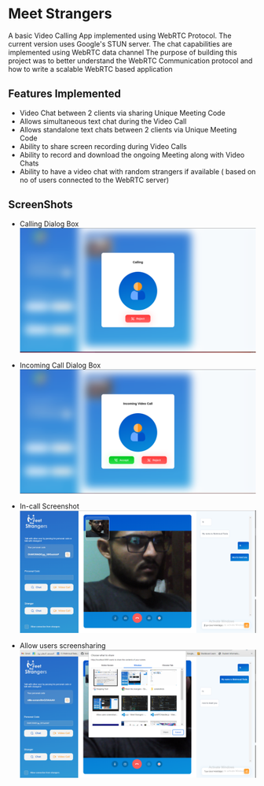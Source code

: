 # Meet Strangers
A basic Video Calling App implemented using WebRTC Protocol. The current version uses Google's STUN server.
The chat capabilities are implemented using WebRTC data channel
The purpose of building this project was to better understand the WebRTC Communication protocol and how to write a scalable WebRTC based application


## Features Implemented
- Video Chat between 2 clients via sharing Unique Meeting Code
- Allows simultaneous text chat during the Video Call  
- Allows standalone text chats between 2 clients via Unique Meeting Code
- Ability to share screen recording during Video Calls
- Ability to record and download the ongoing Meeting along with Video Chats
- Ability to have a video chat with random strangers if available ( based on no of users connected to the WebRTC server)  

## ScreenShots
- Calling Dialog Box
![Incoming Call Screenshot](./screenshots/Calling%20Dialog%20Box.png)

- Incoming Call Dialog Box
![Incoming Call Dialog Box](./screenshots/Incoming%20Call%20Dialog%20Box.png)

- In-call Screenshot
![In-call Screenshots](./screenshots/In-call%20Screenshot.png)

- Allow users screensharing
![Screen Sharing](./screenshots/Allow%20users%20screensharing.png)